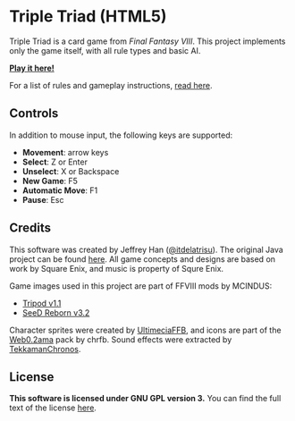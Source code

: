 # Triple Triad (HTML5)
Triple Triad is a card game from *Final Fantasy VIII*.  This project implements
only the game itself, with all rule types and basic AI.

**[Play it here!](http://itdelatrisu.github.io/triple-triad-html5/)**

For a list of rules and gameplay instructions,
[read here](http://finalfantasy.wikia.com/wiki/Triple_Triad).

## Controls
In addition to mouse input, the following keys are supported:

 * **Movement**: arrow keys
 * **Select**: Z or Enter
 * **Unselect**: X or Backspace
 * **New Game**: F5
 * **Automatic Move**: F1
 * **Pause**: Esc

## Credits
This software was created by Jeffrey Han 
([@itdelatrisu](https://github.com/itdelatrisu/)).  The original Java
project can be found [here](https://github.com/itdelatrisu/triple-triad).
All game concepts and designs are based on work by Square Enix, and music is
property of Squre Enix.

Game images used in this project are part of FFVIII mods by MCINDUS:

 * [Tripod v1.1](http://forums.qhimm.com/index.php?topic=15301.0)
 * [SeeD Reborn v3.2](http://forums.qhimm.com/index.php?topic=15320.0)

Character sprites were created by
[UltimeciaFFB](http://ultimeciaffb.deviantart.com/), and icons are part of the
[Web0.2ama](http://chrfb.deviantart.com/art/Web0-2ama-165156124) pack by chrfb.
Sound effects were extracted by
[TekkamanChronos](http://www.youtube.com/watch?v=xKzxcJLiitQ).

## License
**This software is licensed under GNU GPL version 3.**
You can find the full text of the license [here](LICENSE).